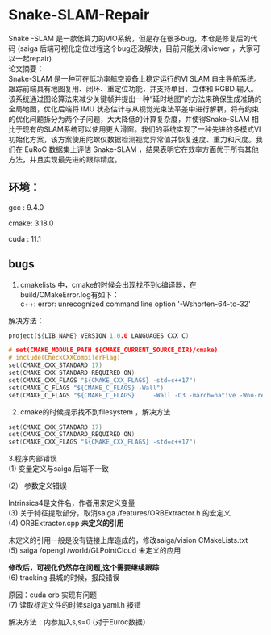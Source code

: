 # Snake-SLAM-Repair
Snake -SLAM 是一款低算力的VIO系统，但是存在很多bug，本仓是修复后的代码   (saiga 后端可视化定位过程这个bug还没解决，目前只能关闭viewer ，大家可以一起repair)    
论文摘要：  
Snake-SLAM 是一种可在低功率航空设备上稳定运行的VI SLAM 自主导航系统。跟踪前端具有地图复用、闭环、重定位功能，并支持单目、立体和 RGBD 输入。该系统通过图论算法来减少关键帧并提出一种“延时地图”的方法来确保生成准确的全局地图，优化后端将 IMU 状态估计与从视觉光束法平差中进行解耦，将有约束的优化问题拆分为两个子问题，大大降低的计算复杂度，并使得Snake-SLAM 相比于现有的SLAM系统可以使用更大滑窗。我们的系统实现了一种先进的多模式VI 初始化方案，该方案使用陀螺仪数据检测视觉异常值并恢复速度、重力和尺度。我们在 EuRoC 数据集上评估 Snake-SLAM ，结果表明它在效率方面优于所有其他方法，并且实现最先进的跟踪精度。  
## 环境：  
gcc : 9.4.0

cmake: 3.18.0

cuda : 11.1  
## bugs 
1. cmakelists 中，cmake的时候会出现找不到c编译器，在build/CMakeError.log有如下：  
c++: error: unrecognized command line option '-Wshorten-64-to-32'  

解决方法：

```C
project(${LIB_NAME} VERSION 1.0.0 LANGUAGES CXX C)

# set(CMAKE_MODULE_PATH ${CMAKE_CURRENT_SOURCE_DIR}/cmake)
# include(CheckCXXCompilerFlag)
set(CMAKE_CXX_STANDARD 17)  
set(CMAKE_CXX_STANDARD_REQUIRED ON)
set(CMAKE_CXX_FLAGS "${CMAKE_CXX_FLAGS} -std=c++17")
set(CMAKE_C_FLAGS "${CMAKE_C_FLAGS} -Wall")
set(CMAKE_C_FLAGS "${CMAKE_C_FLAGS}     -Wall -O3 -march=native -Wno-reorder")
```
2. cmake的时候提示找不到filesystem ，解决方法  
```C
set(CMAKE_CXX_STANDARD 17)  
set(CMAKE_CXX_STANDARD_REQUIRED ON)
set(CMAKE_CXX_FLAGS "${CMAKE_CXX_FLAGS} -std=c++17")  
```
3.程序内部错误    
(1) 变量定义与saiga 后端不一致    


(2） 参数定义错误  

Intrinsics4是文件名，作者用来定义变量  
(3) 关于特征提取部分，取消saiga /features/ORBExtractor.h 的宏定义  
(4) ORBExtractor.cpp **未定义的引用**  

未定义的引用一般是没有链接上库造成的，修改saiga/vision  CMakeLists.txt     
(5) saiga /opengl /world/GLPointCloud 未定义的应用    

**修改后，可视化仍然存在问题,这个需要继续跟踪**  
(6) tracking 县城的时候，报段错误  

原因：cuda orb 实现有问题   
(7) 读取标定文件的时候saiga yaml.h 报错    

解决方法：内参加入s,s=0 (对于Euroc数据）


